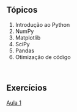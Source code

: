 ## Tópicos

1. Introdução ao Python
2. NumPy
3. Matplotlib
4. SciPy
5. Pandas
6. Otimização de código

<br>


## Exercícios

[Aula 1](exercicios/Exercicios-aula-1)
